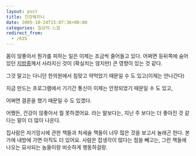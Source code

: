 ```yaml
---
layout: post
title: 건강해지나
date: 2005-10-24T15:07:36+00:00
categories: 일상의-느낌
redirect_from:
  - /635
---
```


몸이 않좋아서 뭔가를 피하는 일은 이제는 조금씩 줄어들고 있다. 어쩌면 등뒤쪽에 숨어있던 <a href="/789" target="aa">지방종</a>께서 사라지신 것이 (확실치는 않지만) 큰 영향이 있는 것 같다.

그것 말고는 다니던 한의원에서 침맞고 약먹었기 때문일 수 도 있고(이제는 안나간다)

지금 만드는 프로그램에서 기기간 통신이 이제는 안정되었기 때문일 수 도 있고,

어쩌면 결혼을 했기 때문일 수 도 있겠다.

어쨌든, 건강이 않좋아서 뭘 못하겠어요. 라는 말보다는, 지난 주 보다는 더 좋아진 것 같다는 말이 더 많이 나온다.

집사람은 자기암시에 관한 책들과 처세술 책들이 너무 많은 것을 보고서 놀래곤 한다. 본가에 내방에 가면 아직도 더 있어요. 사람은 잡생각이 많다는 점을 빼고는, 그런 책들에 나오는 묘사되는 놈들이랑 비슷하게 행동하걸랑.
